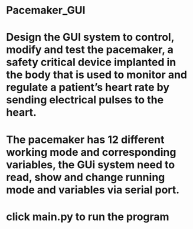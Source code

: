 # Pacemaker_GUI

# Design the GUI system to control, modify and test the pacemaker, a safety critical device implanted in the body that is used to monitor and regulate a patient’s heart rate by sending electrical pulses to the heart. 

# The pacemaker has 12 different working mode and corresponding variables, the GUi system need to read, show and change running mode and variables via serial port.

# click main.py to run the program
